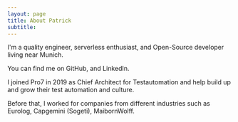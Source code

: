 ```yaml
---
layout: page
title: About Patrick
subtitle: 
---
```


I'm a quality engineer, serverless enthusiast, and Open-Source developer living near Munich. 

You can find me on GitHub, and LinkedIn. 

I joined Pro7 in 2019 as Chief Architect for Testautomation and help build up and grow their test automation and culture. 

Before that, I worked for companies from different industries such as Eurolog, Capgemini (Sogeti), MaibornWolff. 
